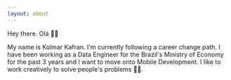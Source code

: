 ```yaml
---
layout: about
---
```


Hey there. Olá 👋🙂 

My name is Kolmar Kafran. I'm currently following a career change path. I have been working as a Data Engineer for the Brazil's Ministry of Economy for the past 3 years and I want to move onto Mobile Development. I like to work creatively to solve people's problems 🌈🦄.
